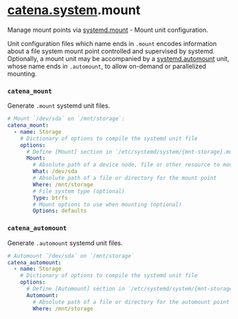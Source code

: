 # [catena.system](https://gitlab.com/alysoid/catena-system).mount

Manage mount points via [systemd.mount](https://man.archlinux.org/man/systemd.mount.5) - Mount unit configuration.

Unit configuration files which name ends in `.mount` encodes information about a file system mount point controlled and supervised by systemd. Optionally, a mount unit may be accompanied by a [systemd.automount](https://man.archlinux.org/man/systemd.automount.5) unit, whose name ends in `.automount`, to allow on-demand or parallelized mounting.

### `catena_mount`

Generate `.mount` systemd unit files.

```yaml
# Mount `/dev/sda` on `/mnt/storage`:
catena_mount:
  - name: Storage
    # Dictionary of options to compile the systemd unit file
    options:
      # Define [Mount] section in `/etc/systemd/system/{mnt-storage}.mount`
      Mount:
        # Absolute path of a device node, file or other resource to mount
        What: /dev/sda
        # Absolute path of a file or directory for the mount point
        Where: /mnt/storage
        # File system type (optional)
        Type: btrfs
        # Mount options to use when mounting (optional)
        Options: defaults
```

### `catena_automount`

Generate `.automount` systemd unit files.

```yaml
# Automount `/dev/sda` on `/mnt/storage`
catena_automount:
  - name: Storage
    # Dictionary of options to compile the systemd unit file
    options:
      # Define [Automount] section in `/etc/systemd/system/{mnt-storage}.automount`
      Automount:
        # Absolute path of a file or directory for the automount point
        Where: /mnt/storage
```
